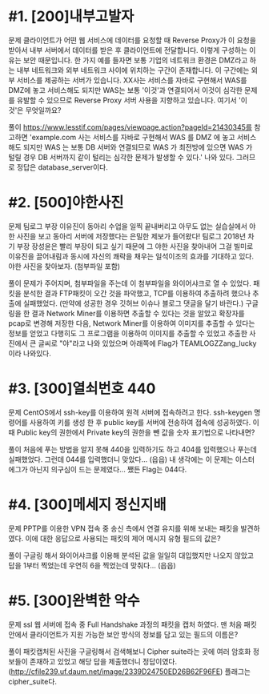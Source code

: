 ﻿# #1. [200]내부고발자
문제
클라이언트가 어떤 웹 서비스에 데이터를 요청할 때 Reverse Proxy가 이 요청을 받아서 내부 서버에서 데이터를 받은 후 클라이언트에 전달합니다.
이렇게 구성하는 이유는 보안 때문입니다.
한 가지 예를 들자면 보통 기업의 네트워크 환경은 DMZ라고 하는 내부 네트워크와 외부 네트워크 사이에 위치하는 구간이 존재합니다.
이 구간에는 외부 서비스를 제공하는 서버가 있습니다.
XX사는 서비스를 자바로 구현해서 WAS를 DMZ에 놓고 서비스해도 되지만 WAS는 보통 '이것'과 연결되어서 이것이 심각한 문제를 유발할 수 있으므로 Reverse Proxy 서버 사용을 지향하고 있습니다.
여기서 '이것'은 무엇일까요?

풀이
https://www.lesstif.com/pages/viewpage.action?pageId=21430345를 참고하면 'example.com 사는 서비스를 자바로 구현해서 WAS 를 DMZ 에 놓고 서비스해도 되지만 WAS 는 보통 DB 서버와 연결되므로 WAS 가 최전방에 있으면 WAS 가 털릴 경우 DB 서버까지 같이 털리는 심각한 문제가 발생할 수 있다.' 나와 있다.
그러므로 정답은 database_server이다.

# #2. [500]야한사진
문제
팀로그 부장 이유진이 동아리 수업을 일찍 끝내버리고 아무도 없는 실습실에서 야한 사진을 보고 동아리 서버에 저장했다는 은밀한 제보가 들어왔다!
팀로그 2018년 차기 부장 장성윤은 빨리 부장이 되고 싶기 때문에 그 야한 사진을 찾아내어 그걸 빌미로 이유진을 끌어내림과 동시에 자신의 쾌락을 채우는 일석이조의 효과를 기대하고 있다.
야한 사진을 찾아보자. (첨부파일 포함)

풀이
문제가 주어지며, 첨부파일을 주는데 이 첨부파일을 와이어샤크로 열 수 있었다. 패킷을 분석한 결과 FTP패킷이 오간 것을 파악했고, TCP를 이용하여 추출하려 했으나 추출에 실패했었다. (만약에 성공한 경우 깃허브 이슈나 블로그 댓글을 달기 바란다.)
구글링을 한 결과 Network Miner를 이용하면 추출할 수 있다는 것을 알았고 확장자를 pcap로 변경해 저장한 다음, Network Miner를 이용하여 이미지를 추출할 수 있다는 정보를 얻었고 다행히도 그 프로그램을 이용하여 이미지를 추출할 수 있었고
추출한 사진에서 큰 글씨로 "야"라고 나와 있었으며 아래쪽에 Flag가 TEAMLOGZZang_lucky이라 나와있다.

# #3. [300]열쇠번호 440
문제
CentOS에서 ssh-key를 이용하여 원격 서버에 접속하려고 한다.
ssh-keygen 명령어를 사용하여 키를 생성 한 후 public key를 서버에 전송하여 접속에 성공하였다.
이때 Public key의 권한에서 Private key의 권한을 뺀 값을 숫자 표기법으로 나타내면?

풀이
처음에 푸는 방법을 알지 못해 440을 입력하기도 하고 404를 입력했으나 푸는데 실패했었다. 그런데 044를 입력했더니 맞았다... (읍읍)
내 생각에는 이 문제는 이스터에그가 아닌지 의구심이 드는 문제였다...
쨌든 Flag는 044다.

# #4. [300]메세지 정신지배
문제
PPTP를 이용한 VPN 접속 중 송신 측에서 연결 유지를 위해 보내는 패킷을 발견하였다.
이에 대한 응답으로 사용되는 패킷의 제어 메시지 유형 필드의 값은?

풀이
구글링 해서 와이어샤크를 이용해 분석된 값을 일일히 대입했지만 나오지 않았고 답을 1부터 찍었는데 우연히 6을 찍었는데 맞춰다... (읍읍)

# #5. [300]완벽한 악수
문제
ssl 웹 서버에 접속 중 Full Handshake 과정의 패킷을 캡처 하였다.
맨 처음 패킷 안에서 클라이언트가 지원 가능한 보안 방식의 정보를 담고 있는 필드의 이름은?

풀이
패킷캡처된 사진을 구글링해서 검색해보니 Cipher suite라는 곳에 여러 암호화 정보들이 존재하고 있었고 해당 답을 제출했더니 정답이였다.
(http://cfile239.uf.daum.net/image/2339D24750ED26B62F96FE)
플래그는 cipher_suite다.

